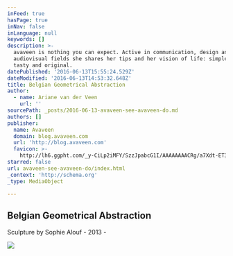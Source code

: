 ```yaml
---
inFeed: true
hasPage: true
inNav: false
inLanguage: null
keywords: []
description: >-
  avaveen is nothing you can expect. Active in communication, design and
  audiovisual fields she shares her tips and her vision of life: simple, fun,
  tasty and original.
datePublished: '2016-06-13T15:55:24.529Z'
dateModified: '2016-06-13T14:53:32.648Z'
title: Belgian Geometrical Abstraction
author:
  - name: Ariane van der Veen
    url: ''
sourcePath: _posts/2016-06-13-avaveen-see-avaveen-do.md
authors: []
publisher:
  name: Avaveen
  domain: blog.avaveen.com
  url: 'http://blog.avaveen.com'
  favicon: >-
    http://lh6.ggpht.com/_y-CiLp2iMFY/SzzJpabcG1I/AAAAAAAACRg/a7Xdt-ET338/s128/favipng.png
starred: false
url: avaveen-see-avaveen-do/index.html
_context: 'http://schema.org'
_type: MediaObject

---
```

<article style=""><h1>Belgian Geometrical Abstraction</h1><p>Sculpture by Sophie Alouf - 2013 -</p><img src="https://s3-us-west-2.amazonaws.com/the-grid-img/p/62ad79481037f2411847a3f00321b8b2e0d95718.jpg" /></article>